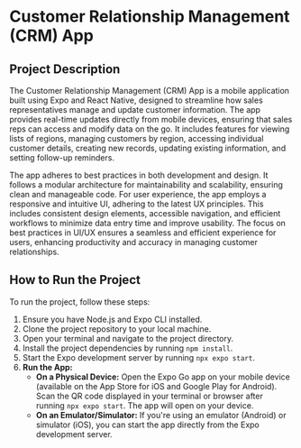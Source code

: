 # Customer Relationship Management (CRM) App

## Project Description

The Customer Relationship Management (CRM) App is a mobile application built using Expo and React Native, designed to streamline how sales representatives manage and update customer information. The app provides real-time updates directly from mobile devices, ensuring that sales reps can access and modify data on the go. It includes features for viewing lists of regions, managing customers by region, accessing individual customer details, creating new records, updating existing information, and setting follow-up reminders.

The app adheres to best practices in both development and design. It follows a modular architecture for maintainability and scalability, ensuring clean and manageable code. For user experience, the app employs a responsive and intuitive UI, adhering to the latest UX principles. This includes consistent design elements, accessible navigation, and efficient workflows to minimize data entry time and improve usability. The focus on best practices in UI/UX ensures a seamless and efficient experience for users, enhancing productivity and accuracy in managing customer relationships.

## How to Run the Project

To run the project, follow these steps:

1. Ensure you have Node.js and Expo CLI installed.
2. Clone the project repository to your local machine.
3. Open your terminal and navigate to the project directory.
4. Install the project dependencies by running `npm install`.
5. Start the Expo development server by running `npx expo start`.
6. **Run the App:**
   - **On a Physical Device:** Open the Expo Go app on your mobile device (available on the App Store for iOS and Google Play for Android). Scan the QR code displayed in your terminal or browser after running `npx expo start`. The app will open on your device.
   - **On an Emulator/Simulator:** If you're using an emulator (Android) or simulator (iOS), you can start the app directly from the Expo development server.
